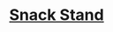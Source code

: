 # [Snack Stand](https://education.lego.com/en-us/lessons/spikeessential-amazing-amusement-park/spikeessential-snack-stand)
